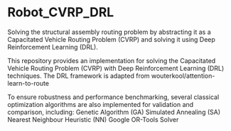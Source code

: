 # Robot_CVRP_DRL

Solving the structural assembly routing problem by abstracting it as a Capacitated Vehicle Routing Problem (CVRP) and solving it using Deep Reinforcement Learning (DRL).

This repository provides an implementation for solving the Capacitated Vehicle Routing Problem (CVRP) with Deep Reinforcement Learning (DRL) techniques.
The DRL framework is adapted from wouterkool/attention-learn-to-route

To ensure robustness and performance benchmarking, several classical optimization algorithms are also implemented for validation and comparison, including:
Genetic Algorithm (GA)
Simulated Annealing (SA)
Nearest Neighbour Heuristic (NN)
Google OR-Tools Solver
